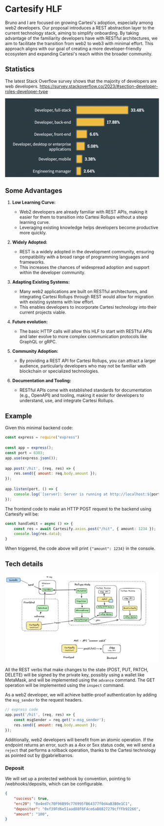 # Cartesify HLF

Bruno and I are focused on growing Cartesi's adoption, especially among web2 developers. Our proposal introduces a REST abstraction layer to the current technology stack, aiming to simplify onboarding. By taking advantage of the familiarity developers have with RESTful architectures, we aim to facilitate the transition from web2 to web3 with minimal effort. This approach aligns with our goal of creating a more developer-friendly ecosystem and expanding Cartesi's reach within the broader community.

## Statistics

The latest Stack Overflow survey shows that the majority of developers are web developers.
https://survey.stackoverflow.co/2023/#section-developer-roles-developer-type

![Stackoverflow Survey 2023](https://github.com/Calindra/cartesi-proposals/blob/main/images/stackoverflow-survey-2023.png?raw=true)

## Some Advantages

1. **Low Learning Curve:**
   - Web2 developers are already familiar with REST APIs, making it easier for them to transition into Cartesi Rollups without a steep learning curve.
   - Leveraging existing knowledge helps developers become productive more quickly.

2. **Widely Adopted:**
   - REST is a widely adopted in the development community, ensuring compatibility with a broad range of programming languages and frameworks.
   - This increases the chances of widespread adoption and support within the developer community.

3. **Adapting Existing Systems:**
   - Many web2 applications are built on RESTful architectures, and integrating Cartesi Rollups through REST would allow for migration with existing systems with low effort.
   - This enables developers to incorporate Cartesi technology into their current projects viable.

4. **Future evolution:**
   - The basic HTTP calls will allow this HLF to start with RESTful APIs and later evolve to more complex communication protocols like GraphQL or gRPC.

5. **Community Adoption:**
   - By providing a REST API for Cartesi Rollups, you can attract a larger audience, particularly developers who may not be familiar with blockchain or specialized technologies.

6. **Documentation and Tooling:**
   - RESTful APIs come with established standards for documentation (e.g., OpenAPI) and tooling, making it easier for developers to understand, use, and integrate Cartesi Rollups.

## Example

Given this minimal backend code:
```js
const express = require("express")

const app = express();
const port = 8383;
app.use(express.json());

app.post('/hit', (req, res) => {
    res.send({ amount: req.body.amount });
});

app.listen(port, () => {
    console.log(`[server]: Server is running at http://localhost:${port}`);
});
```

The frontend code to make an HTTP POST request to the backend using Cartesify will be:
```ts
const handleHit = async () => {
    const res = await Cartesify.axios.post("/hit", { amount: 1234 });
    console.log(res.data);
}
```
When triggered, the code above will print `{"amount": 1234}` in the console.

## Tech details

![Cartesi Tech Diagram](https://github.com/Calindra/cartesi-proposals/blob/main/images/cartesify-diagram.png?raw=true)

All the REST verbs that make changes to the state (POST, PUT, PATCH, DELETE) will be signed by the private key, possibly using a wallet like MetaMask, and will be implemented using the `advance` command. The GET operation will be implemented using the `inspect` command.

As a web2 developer, we will achieve battle-proof authentication by adding the `msg_sender` to the request headers.

```js
// express code
app.post('/hit', (req, res) => {
    const msgSender = req.get('x-msg_sender');
    res.send({ amount: req.body.amount });
});
```

Additionally, web2 developers will benefit from an atomic operation. If the endpoint returns an error, such as a 4xx or 5xx status code, we will send a `reject` that performs a rollback operation, thanks to the Cartesi technology as pointed out by @gabrielbarros.

### Deposit

We will set up a protected webhook by convention, pointing to /webhooks/deposits, which can be configurable.

```json
{
    "success": true,
    "erc20": "0x4ed7c70F96B99c776995fB64377f0d4aB3B0e1C1",
    "depositor": "0xf39Fd6e51aad88F6F4ce6aB8827279cffFb92266",
    "amount": "100",
}
```
